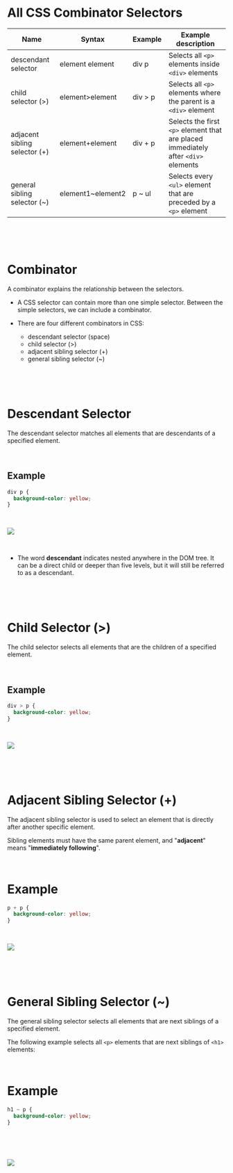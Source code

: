 # All CSS Combinator Selectors

| Name                          | Syntax            | Example | Example description                                                                |
| ----------------------------- | ----------------- | ------- | ---------------------------------------------------------------------------------- |
| descendant selector           | element element   | div p   | Selects all `<p>` elements inside `<div>` elements                                 |
| child selector (>)            | element>element   | div > p | Selects all `<p>` elements where the parent is a `<div>` element                   |
| adjacent sibling selector (+) | element+element   | div + p | Selects the first `<p>` element that are placed immediately after `<div>` elements |
| general sibling selector (~)  | element1~element2 | p ~ ul  | Selects every `<ul>` element that are preceded by a `<p>` element                  |

&nbsp;

&nbsp;

# Combinator

A combinator explains the relationship between the selectors.

- A CSS selector can contain more than one simple selector. Between the simple selectors, we can include a combinator.

- There are four different combinators in CSS:
  - descendant selector (space)
  - child selector (>)
  - adjacent sibling selector (+)
  - general sibling selector (~)

&nbsp;

&nbsp;

# Descendant Selector

The descendant selector matches all elements that are descendants of a specified element.

&nbsp;

## Example

```css
div p {
  background-color: yellow;
}
```

&nbsp;

<img src="../assets/descendant.png">

&nbsp;

- The word **descendant** indicates nested anywhere in the DOM tree. It can be a direct child or deeper than five levels, but it will still be referred to as a descendant.

&nbsp;

&nbsp;

# Child Selector (>)

The child selector selects all elements that are the children of a specified element.

&nbsp;

## Example

```css
div > p {
  background-color: yellow;
}
```

&nbsp;

<img src="../assets/child.png">

&nbsp;

&nbsp;

# Adjacent Sibling Selector (+)

The adjacent sibling selector is used to select an element that is directly after another specific element.

Sibling elements must have the same parent element, and "**adjacent**" means "**immediately following**".

&nbsp;

# Example

```css
p + p {
  background-color: yellow;
}
```

&nbsp;

<img src="../assets/adjacent.png">

&nbsp;

&nbsp;

# General Sibling Selector (~)

The general sibling selector selects all elements that are next siblings of a specified element.

The following example selects all `<p>` elements that are next siblings of `<h1>` elements:

&nbsp;

# Example

```css
h1 ~ p {
  background-color: yellow;
}
```

&nbsp;

&nbsp;

<img src="../assets/general-sibling.png">

&nbsp;

&nbsp;
